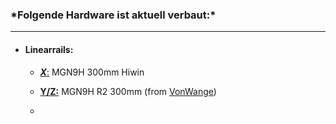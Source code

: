 ### ***Folgende Hardware ist aktuell verbaut:\***

------

- #### Linearrails:

  - <u>***X***:</u> MGN9H 300mm Hiwin

  - **<u>Y/Z:</u>** MGN9H R2 300mm (from [VonWange](https://vonwange.com/))

  - 

    

    

    

    

